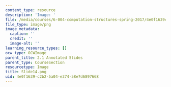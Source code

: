 ```yaml
---
content_type: resource
description: 'Image: '
file: /media/courses/6-004-computation-structures-spring-2017/4e0f1639c2b25a04e37458e7d6897668_Slide14.png
file_type: image/png
image_metadata:
  caption: ''
  credit: ''
  image-alt: ''
learning_resource_types: []
ocw_type: OCWImage
parent_title: 2.1 Annotated Slides
parent_type: CourseSection
resourcetype: Image
title: Slide14.png
uid: 4e0f1639-c2b2-5a04-e374-58e7d6897668
---
```

